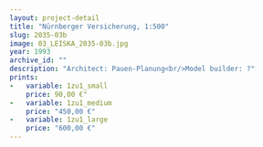 ```yaml
---
layout: project-detail
title: "Nürnberger Versicherung, 1:500"
slug: 2035-03b
image: 03_LEISKA_2035-03b.jpg
year: 1993
archive_id: ""
description: "Architect: Pauen-Planung<br/>Model builder: ?"
prints: 
-   variable: 1zu1_small
    price: 90,00 €"
-   variable: 1zu1_medium
    price: "450,00 €"
-   variable: 1zu1_large
    price: "600,00 €"
---
```

